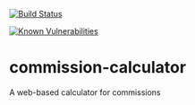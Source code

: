 [![Build Status](https://travis-ci.org/mxro/commission-calculator.svg?branch=master)](https://travis-ci.org/mxro/commission-calculator)

[![Known Vulnerabilities](https://snyk.io/test/github/mxro/commission-calculator/badge.svg?targetFile=pom.xml)](https://snyk.io/test/github/mxro/wcommission-calculator?targetFile=pom.xml)

# commission-calculator

A web-based calculator for commissions
